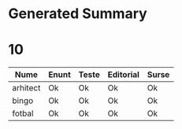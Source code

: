 # Generated Summary

# 10

| Nume | Enunt | Teste | Editorial | Surse |
| ---- | ----- | ----- | --------- | ----- |
| arhitect | Ok | Ok | Ok | Ok |
| bingo | Ok | Ok | Ok | Ok |
| fotbal | Ok | Ok | Ok | Ok |
